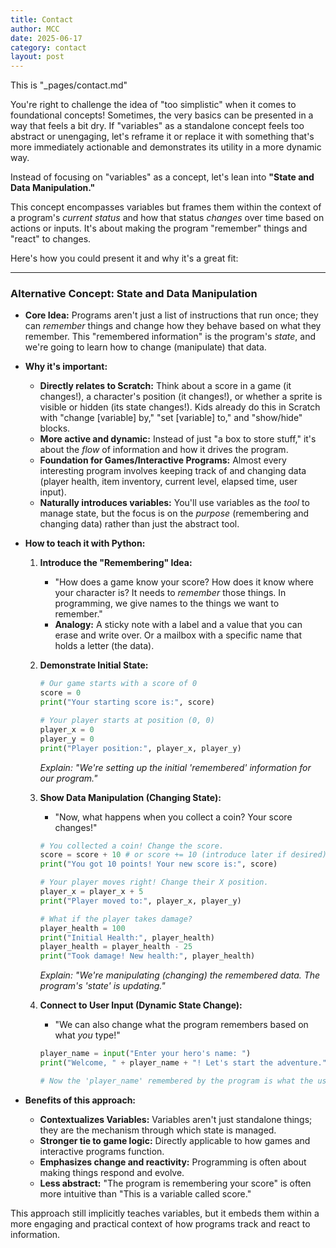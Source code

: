 ```yaml
---
title: Contact
author: MCC
date: 2025-06-17
category: contact
layout: post
---
```


This is "_pages/contact.md" 

You're right to challenge the idea of "too simplistic" when it comes to foundational concepts\! Sometimes, the very basics can be presented in a way that feels a bit dry. If "variables" as a standalone concept feels too abstract or unengaging, let's reframe it or replace it with something that's more immediately actionable and demonstrates its utility in a more dynamic way.

Instead of focusing on "variables" as a concept, let's lean into **"State and Data Manipulation."**

This concept encompasses variables but frames them within the context of a program's *current status* and how that status *changes* over time based on actions or inputs. It's about making the program "remember" things and "react" to changes.

Here's how you could present it and why it's a great fit:

-----

### **Alternative Concept: State and Data Manipulation**

  * **Core Idea:** Programs aren't just a list of instructions that run once; they can *remember* things and change how they behave based on what they remember. This "remembered information" is the program's *state*, and we're going to learn how to change (manipulate) that data.

  * **Why it's important:**

      * **Directly relates to Scratch:** Think about a score in a game (it changes\!), a character's position (it changes\!), or whether a sprite is visible or hidden (its state changes\!). Kids already do this in Scratch with "change [variable] by," "set [variable] to," and "show/hide" blocks.
      * **More active and dynamic:** Instead of just "a box to store stuff," it's about the *flow* of information and how it drives the program.
      * **Foundation for Games/Interactive Programs:** Almost every interesting program involves keeping track of and changing data (player health, item inventory, current level, elapsed time, user input).
      * **Naturally introduces variables:** You'll use variables as the *tool* to manage state, but the focus is on the *purpose* (remembering and changing data) rather than just the abstract tool.

  * **How to teach it with Python:**

    1.  **Introduce the "Remembering" Idea:**

          * "How does a game know your score? How does it know where your character is? It needs to *remember* those things. In programming, we give names to the things we want to remember."
          * **Analogy:** A sticky note with a label and a value that you can erase and write over. Or a mailbox with a specific name that holds a letter (the data).

    2.  **Demonstrate Initial State:**

        ```python
        # Our game starts with a score of 0
        score = 0
        print("Your starting score is:", score)

        # Your player starts at position (0, 0)
        player_x = 0
        player_y = 0
        print("Player position:", player_x, player_y)
        ```

        *Explain: "We're setting up the initial 'remembered' information for our program."*

    3.  **Show Data Manipulation (Changing State):**

          * "Now, what happens when you collect a coin? Your score changes\!"

        <!-- end list -->

        ```python
        # You collected a coin! Change the score.
        score = score + 10 # or score += 10 (introduce later if desired)
        print("You got 10 points! Your new score is:", score)

        # Your player moves right! Change their X position.
        player_x = player_x + 5
        print("Player moved to:", player_x, player_y)

        # What if the player takes damage?
        player_health = 100
        print("Initial Health:", player_health)
        player_health = player_health - 25
        print("Took damage! New health:", player_health)
        ```

        *Explain: "We're manipulating (changing) the remembered data. The program's 'state' is updating."*

    4.  **Connect to User Input (Dynamic State Change):**

          * "We can also change what the program remembers based on what *you* type\!"

        <!-- end list -->

        ```python
        player_name = input("Enter your hero's name: ")
        print("Welcome, " + player_name + "! Let's start the adventure.")

        # Now the 'player_name' remembered by the program is what the user typed.
        ```

  * **Benefits of this approach:**

      * **Contextualizes Variables:** Variables aren't just standalone things; they are the mechanism through which state is managed.
      * **Stronger tie to game logic:** Directly applicable to how games and interactive programs function.
      * **Emphasizes change and reactivity:** Programming is often about making things respond and evolve.
      * **Less abstract:** "The program is remembering your score" is often more intuitive than "This is a variable called score."

This approach still implicitly teaches variables, but it embeds them within a more engaging and practical context of how programs track and react to information.